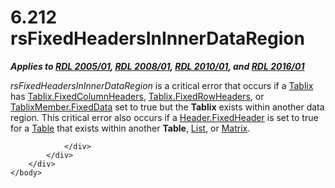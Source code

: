 <html dir="LTR" xmlns:mshelp="http://msdn.microsoft.com/mshelp" xmlns:ddue="http://ddue.schemas.microsoft.com/authoring/2003/5" xmlns:xlink="http://www.w3.org/1999/xlink" xmlns:tool="http://www.microsoft.com/tooltip">
    <head>
        <meta http-equiv="Content-Type" content="text/html; CHARSET=utf-8"></meta>
        <meta name="save" content="history"></meta>
        <title>6.212 rsFixedHeadersInInnerDataRegion</title>
        <xml>
            <mshelp:toctitle title="6.212 rsFixedHeadersInInnerDataRegion"></mshelp:toctitle>
            <mshelp:rltitle title="[MS-RDL]: rsFixedHeadersInInnerDataRegion"></mshelp:rltitle>
            <mshelp:keyword index="A" term="6594eb23-07cf-4f16-8c2c-fca7bdd4361f"></mshelp:keyword>
            <mshelp:attr name="DCSext.ContentType" value="open specification"></mshelp:attr>
            <mshelp:attr name="AssetID" value="6594eb23-07cf-4f16-8c2c-fca7bdd4361f"></mshelp:attr>
            <mshelp:attr name="TopicType" value="kbRef"></mshelp:attr>
            <mshelp:attr name="DCSext.Title" value="[MS-RDL]: rsFixedHeadersInInnerDataRegion" />
        </xml>
    </head>
    <body>
        <div id="header">
            <h1 class="heading">6.212 rsFixedHeadersInInnerDataRegion</h1>
        </div>
        <div id="mainSection">
            <div id="mainBody">
                <div id="allHistory" class="saveHistory"></div>
                <div id="sectionSection0" class="section" name="collapseableSection">
                    

<p><b><i>Applies to </i></b><a href="3ebe2912-4958-4832-b391-cad1f5e13338.htm"><b><i>RDL 2005/01</i></b></a><b><i>,
</i></b><a href="1e855f94-4617-47e4-b89e-0856c6cb420f.htm"><b><i>RDL 2008/01</i></b></a><b><i>,
</i></b><a href="3428e690-a348-4ec7-8a6a-8efb42d2cdee.htm"><b><i>RDL 2010/01</i></b></a><b><i>,
and </i></b><a href="52ce3983-2bfc-4e72-9359-42aaf5fe4509.htm"><b><i>RDL 2016/01</i></b></a></p>

<p><i>rsFixedHeadersInInnerDataRegion</i> is a critical error
that occurs if a <a href="e42fb86e-799a-4202-8845-ac38831efccb.htm">Tablix</a>
has <a href="42857a8c-6691-483d-8fd0-8c205a39313d.htm">Tablix.FixedColumnHeaders</a>,
<a href="89a8b882-ead6-4e21-bab1-31dc1d217612.htm">Tablix.FixedRowHeaders</a>,
or <a href="c56879ce-2ad7-48bd-83c5-44d74a9ea543.htm">TablixMember.FixedData</a>
set to true but the <b>Tablix</b> exists within another data region. This
critical error also occurs if a <a href="6d3be023-6cb8-4731-89b6-09281f9c0139.htm">Header.FixedHeader</a> is set
to true for a <a href="660db744-699e-4ca3-a2d6-a5cab4bcf9b0.htm">Table</a>
that exists within another <b>Table</b>, <a href="ea4c625c-0558-4fb3-b3b8-bde6c160b1e2.htm">List</a>, or <a href="25419c0a-c7c6-43d7-8ca5-1af842666dcb.htm">Matrix</a>.</p>


                </div>
            </div>
        </div>
    </body>
</html>